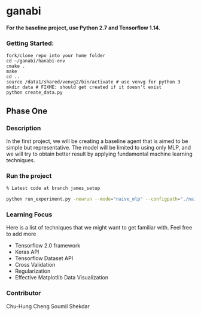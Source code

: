 # ganabi

**For the baseline project, use Python 2.7 and Tensorflow 1.14.**

### Getting Started:
```
fork/clone repo into your home folder
cd ~/ganabi/hanabi-env
cmake .
make
cd ..
source /data1/shared/venvg2/bin/activate # use venvg for python 3 
mkdir data # FIXME: should get created if it doesn't exist
python create_data.py
```

## Phase One

### Description
In the first project, we will be creating a baseline agent that is aimed to be simple but representative. The model will be limited to using only MLP, and we will try to obtain better result by applying fundamental machine learning techniques.

### Run the project
```bash
% Latest code at branch james_setup

python run_experiment.py -newrun --mode="naive_mlp" --configpath="./naive_mlp.config.gin"
```

### Learning Focus
Here is a list of techniques that we might want to get familiar with. Feel free to add more
- Tensorflow 2.0 framework
- Keras API
- Tensorflow Dataset API
- Cross Validation
- Regularization
- Effective Matplotlib Data Visualization

### Contributor
Chu-Hung Cheng
Soumil Shekdar